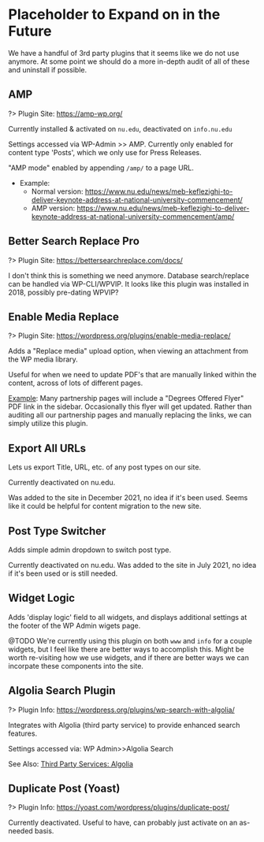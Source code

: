 # Placeholder to Expand on in the Future

We have a handful of 3rd party plugins that it seems like we do not use anymore. At some point we should do a more in-depth audit of all of these and uninstall if possible.

## AMP

?> Plugin Site: https://amp-wp.org/

Currently installed & activated on `nu.edu`, deactivated on `info.nu.edu`

Settings accessed via WP-Admin >> AMP. Currently only enabled for content type 'Posts', which we only use for Press Releases. 

"AMP mode" enabled by appending `/amp/` to a page URL.
- Example:
	- Normal version: https://www.nu.edu/news/meb-keflezighi-to-deliver-keynote-address-at-national-university-commencement/
	- AMP version: https://www.nu.edu/news/meb-keflezighi-to-deliver-keynote-address-at-national-university-commencement/amp/


## Better Search Replace Pro

?> Plugin Site: https://bettersearchreplace.com/docs/

I don't think this is something we need anymore. Database search/replace can be handled via WP-CLI/WPVIP. It looks like this plugin was installed in 2018, possibly pre-dating WPVIP?

## Enable Media Replace

?> Plugin Site: https://wordpress.org/plugins/enable-media-replace/

Adds a "Replace media" upload option, when viewing an attachment from the WP media library. 

Useful for when we need to update PDF's that are manually linked within the content, across of lots of different pages.

[Example](https://www.nu.edu/ouruniversity/theuniversity/partnerships/smud/): Many partnership pages will include a "Degrees Offered Flyer" PDF link in the sidebar. Occasionally this flyer will get updated. Rather than auditing all our partnership pages and manually replacing the links, we can simply utilize this plugin.

## Export All URLs

Lets us export Title, URL, etc. of any post types on our site.

Currently deactivated on nu.edu. 

Was added to the site in December 2021, no idea if it's been used. Seems like it could be helpful for content migration to the new site.

## Post Type Switcher

Adds simple admin dropdown to switch post type.

Currently deactivated on nu.edu. Was added to the site in July 2021, no idea if it's been used or is still needed.

## Widget Logic

Adds 'display logic' field to all widgets, and displays additional settings at the footer of the WP Admin wigets page.

@TODO We're currently using this plugin on both `www` and `info` for a couple widgets, but I feel like there are better ways to accomplish this. Might be worth re-visiting how we use widgets, and if there are better ways we can incorpate these components into the site.

## Algolia Search Plugin

?> Plugin Info: https://wordpress.org/plugins/wp-search-with-algolia/

Integrates with Algolia (third party service) to provide enhanced search features.

Settings accessed via: WP Admin>>Algolia Search

See Also: [Third Party Services: Algolia](../third-party-services/algolia.md)

## Duplicate Post (Yoast)

?> Plugin Info: https://yoast.com/wordpress/plugins/duplicate-post/

Currently deactivated. Useful to have, can probably just activate on an as-needed basis.